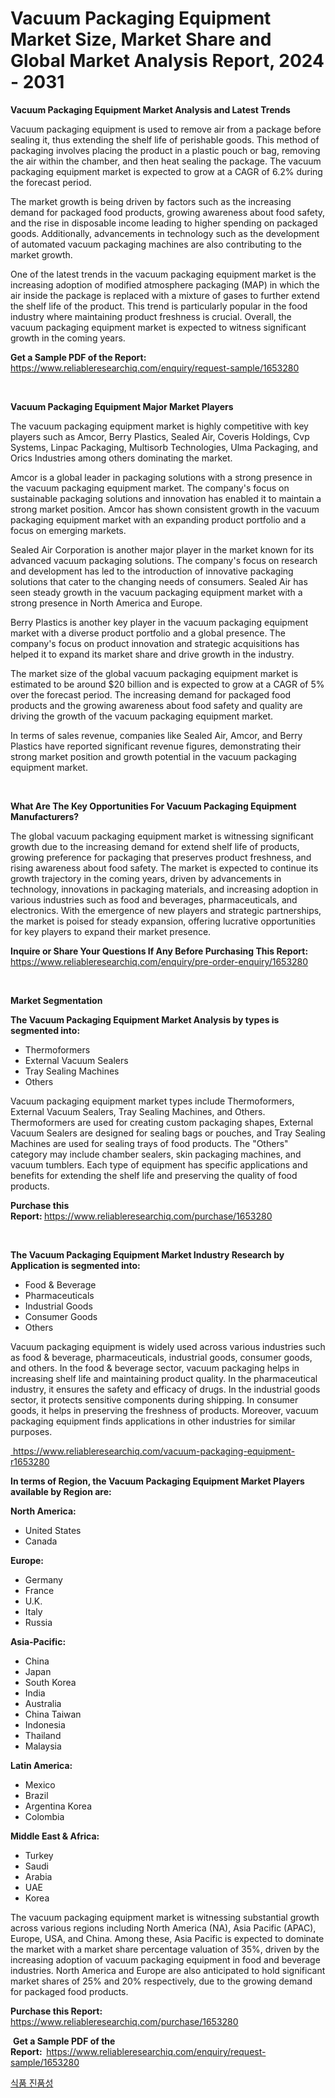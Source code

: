 <p><h1>Vacuum Packaging Equipment Market Size, Market Share and Global Market Analysis Report, 2024 - 2031</h1></p><p><strong>Vacuum Packaging Equipment Market Analysis and Latest Trends</strong></p>
<p><p>Vacuum packaging equipment is used to remove air from a package before sealing it, thus extending the shelf life of perishable goods. This method of packaging involves placing the product in a plastic pouch or bag, removing the air within the chamber, and then heat sealing the package. The vacuum packaging equipment market is expected to grow at a CAGR of 6.2% during the forecast period.</p><p>The market growth is being driven by factors such as the increasing demand for packaged food products, growing awareness about food safety, and the rise in disposable income leading to higher spending on packaged goods. Additionally, advancements in technology such as the development of automated vacuum packaging machines are also contributing to the market growth. </p><p>One of the latest trends in the vacuum packaging equipment market is the increasing adoption of modified atmosphere packaging (MAP) in which the air inside the package is replaced with a mixture of gases to further extend the shelf life of the product. This trend is particularly popular in the food industry where maintaining product freshness is crucial. Overall, the vacuum packaging equipment market is expected to witness significant growth in the coming years.</p></p>
<p><strong>Get a Sample PDF of the Report:&nbsp;</strong> <a href="https://www.reliableresearchiq.com/enquiry/request-sample/1653280">https://www.reliableresearchiq.com/enquiry/request-sample/1653280</a></p>
<p>&nbsp;</p>
<p><strong>Vacuum Packaging Equipment Major Market Players</strong></p>
<p><p>The vacuum packaging equipment market is highly competitive with key players such as Amcor, Berry Plastics, Sealed Air, Coveris Holdings, Cvp Systems, Linpac Packaging, Multisorb Technologies, Ulma Packaging, and Orics Industries among others dominating the market.</p><p>Amcor is a global leader in packaging solutions with a strong presence in the vacuum packaging equipment market. The company's focus on sustainable packaging solutions and innovation has enabled it to maintain a strong market position. Amcor has shown consistent growth in the vacuum packaging equipment market with an expanding product portfolio and a focus on emerging markets.</p><p>Sealed Air Corporation is another major player in the market known for its advanced vacuum packaging solutions. The company's focus on research and development has led to the introduction of innovative packaging solutions that cater to the changing needs of consumers. Sealed Air has seen steady growth in the vacuum packaging equipment market with a strong presence in North America and Europe.</p><p>Berry Plastics is another key player in the vacuum packaging equipment market with a diverse product portfolio and a global presence. The company's focus on product innovation and strategic acquisitions has helped it to expand its market share and drive growth in the industry.</p><p>The market size of the global vacuum packaging equipment market is estimated to be around $20 billion and is expected to grow at a CAGR of 5% over the forecast period. The increasing demand for packaged food products and the growing awareness about food safety and quality are driving the growth of the vacuum packaging equipment market.</p><p>In terms of sales revenue, companies like Sealed Air, Amcor, and Berry Plastics have reported significant revenue figures, demonstrating their strong market position and growth potential in the vacuum packaging equipment market.</p></p>
<p>&nbsp;</p>
<p><strong>What Are The Key Opportunities For Vacuum Packaging Equipment Manufacturers?</strong></p>
<p><p>The global vacuum packaging equipment market is witnessing significant growth due to the increasing demand for extend shelf life of products, growing preference for packaging that preserves product freshness, and rising awareness about food safety. The market is expected to continue its growth trajectory in the coming years, driven by advancements in technology, innovations in packaging materials, and increasing adoption in various industries such as food and beverages, pharmaceuticals, and electronics. With the emergence of new players and strategic partnerships, the market is poised for steady expansion, offering lucrative opportunities for key players to expand their market presence.</p></p>
<p><strong>Inquire or Share Your Questions If Any Before Purchasing This Report:</strong> <a href="https://www.reliableresearchiq.com/enquiry/pre-order-enquiry/1653280">https://www.reliableresearchiq.com/enquiry/pre-order-enquiry/1653280</a></p>
<p>&nbsp;</p>
<p><strong>Market Segmentation</strong></p>
<p><strong>The Vacuum Packaging Equipment Market Analysis by types is segmented into:</strong></p>
<p><ul><li>Thermoformers</li><li>External Vacuum Sealers</li><li>Tray Sealing Machines</li><li>Others</li></ul></p>
<p><p>Vacuum packaging equipment market types include Thermoformers, External Vacuum Sealers, Tray Sealing Machines, and Others. Thermoformers are used for creating custom packaging shapes, External Vacuum Sealers are designed for sealing bags or pouches, and Tray Sealing Machines are used for sealing trays of food products. The "Others" category may include chamber sealers, skin packaging machines, and vacuum tumblers. Each type of equipment has specific applications and benefits for extending the shelf life and preserving the quality of food products.</p></p>
<p><strong>Purchase this Report:&nbsp;</strong><a href="https://www.reliableresearchiq.com/purchase/1653280">https://www.reliableresearchiq.com/purchase/1653280</a></p>
<p>&nbsp;</p>
<p><strong>The Vacuum Packaging Equipment Market Industry Research by Application is segmented into:</strong></p>
<p><ul><li>Food & Beverage</li><li>Pharmaceuticals</li><li>Industrial Goods</li><li>Consumer Goods</li><li>Others</li></ul></p>
<p><p>Vacuum packaging equipment is widely used across various industries such as food & beverage, pharmaceuticals, industrial goods, consumer goods, and others. In the food & beverage sector, vacuum packaging helps in increasing shelf life and maintaining product quality. In the pharmaceutical industry, it ensures the safety and efficacy of drugs. In the industrial goods sector, it protects sensitive components during shipping. In consumer goods, it helps in preserving the freshness of products. Moreover, vacuum packaging equipment finds applications in other industries for similar purposes.</p></p>
<p><a href="https://www.reliableresearchiq.com/vacuum-packaging-equipment-r1653280">&nbsp;https://www.reliableresearchiq.com/vacuum-packaging-equipment-r1653280</a></p>
<p><strong>In terms of Region, the Vacuum Packaging Equipment Market Players available by Region are:</strong></p>
<p>
    <p> <strong> North America: </strong>
        <ul>
            <li>United States</li>
            <li>Canada</li>
        </ul>
        </p> 
    <p> <strong> Europe: </strong>
        <ul>
            <li>Germany</li>
            <li>France</li>
            <li>U.K.</li>
            <li>Italy</li>
            <li>Russia</li>
        </ul>
        </p> 
    <p> <strong> Asia-Pacific: </strong>
        <ul>
            <li>China</li>
            <li>Japan</li>
            <li>South Korea</li>
            <li>India</li>
            <li>Australia</li>
            <li>China Taiwan</li>
            <li>Indonesia</li>
            <li>Thailand</li>
            <li>Malaysia</li>
        </ul>
        </p> 
    <p> <strong> Latin America: </strong>
        <ul>
            <li>Mexico</li>
            <li>Brazil</li>
            <li>Argentina Korea</li>
            <li>Colombia</li>
        </ul>
        </p> 
    <p> <strong> Middle East & Africa: </strong>
        <ul>
            <li>Turkey</li>
            <li>Saudi</li>
            <li>Arabia</li>
            <li>UAE</li>
            <li>Korea</li>
        </ul>
    </p>
    </p>
<p><p>The vacuum packaging equipment market is witnessing substantial growth across various regions including North America (NA), Asia Pacific (APAC), Europe, USA, and China. Among these, Asia Pacific is expected to dominate the market with a market share percentage valuation of 35%, driven by the increasing adoption of vacuum packaging equipment in food and beverage industries. North America and Europe are also anticipated to hold significant market shares of 25% and 20% respectively, due to the growing demand for packaged food products.</p></p>
<p><strong>Purchase this Report: </strong><a href="https://www.reliableresearchiq.com/purchase/1653280">https://www.reliableresearchiq.com/purchase/1653280</a></p>
<p>&nbsp;<strong>Get a Sample PDF of the Report:&nbsp;&nbsp;</strong><a href="https://www.reliableresearchiq.com/enquiry/request-sample/1653280">https://www.reliableresearchiq.com/enquiry/request-sample/1653280</a></p>
<p><strong></strong></p>
<p><p><a href="https://github.com/laholand/Market-Research-Report-List-5/blob/main/253910778609.md">식품 진품성</a></p></p>